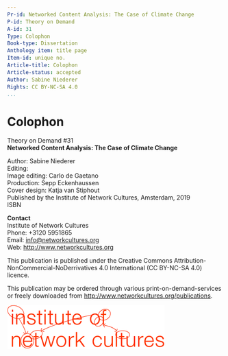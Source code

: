 ```yaml
---
Pr-id: Networked Content Analysis: The Case of Climate Change
P-id: Theory on Demand
A-id: 31
Type: Colophon
Book-type: Dissertation
Anthology item: title page
Item-id: unique no.
Article-title: Colophon
Article-status: accepted
Author: Sabine Niederer
Rights: CC BY-NC-SA 4.0
...
```



# Colophon
Theory on Demand #31 
<br/>**Networked Content Analysis: The Case of Climate Change**

Author: Sabine Niederer
<br/> Editing:
<br/>Image editing: Carlo de Gaetano 
<br/>Production: Sepp Eckenhaussen
<br/>Cover design: Katja van Stiphout 
<br/>Published by the Institute of Network Cultures, Amsterdam, 2019
<br/>ISBN 

**Contact** 
<br/>Institute of Network Cultures
<br/>Phone: +3120 5951865
<br/>Email: info@networkcultures.org
<br/>Web: http://www.networkcultures.org

This publication is published under the Creative Commons Attribution-NonCommercial-NoDerrivatives 4.0 International (CC BY-NC-SA 4.0) licence.

This publication may be ordered through various print-on-demand-services or freely downloaded from http://www.networkcultures.org/publications.

![](imgs/networkcultures.jpg)